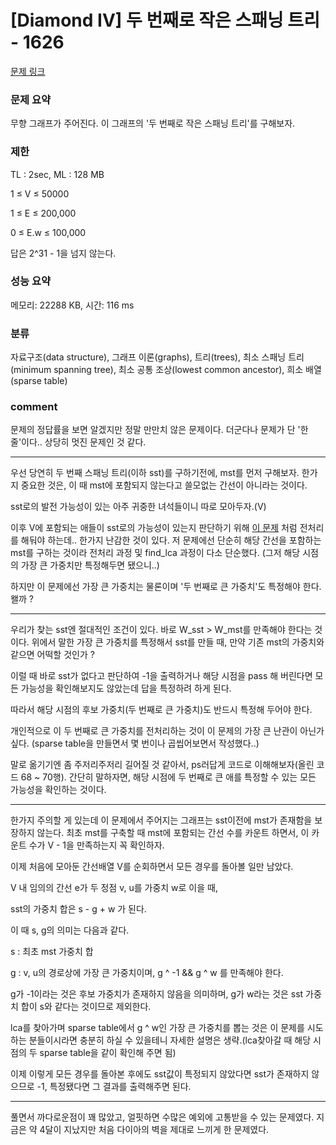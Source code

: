 
# [Diamond IV] 두 번째로 작은 스패닝 트리 - 1626

[문제 링크](https://www.acmicpc.net/problem/1626)

### 문제 요약

<p> 무향 그래프가 주어진다. 이 그래프의 '두 번째로 작은 스패닝 트리'를 구해보자. </p>

### 제한

TL : 2sec, ML : 128 MB

1 ≤ V ≤ 50000

1 ≤ E ≤ 200,000

0 ≤ E.w ≤ 100,000

답은 2^31 - 1을 넘지 않는다.

### 성능 요약

메모리: 22288 KB, 시간: 116 ms

### 분류

자료구조(data structure), 그래프 이론(graphs), 트리(trees), 최소 스패닝 트리(minimum spanning tree), 최소 공통 조상(lowest common ancestor), 희소 배열(sparse table)

### comment

 문제의 정답률을 보면 알겠지만 정말 만만치 않은 문제이다. 더군다나 문제가 단 '한 줄'이다.. 상당히 멋진 문제인 것 같다.
 
-----------------------------------------------------------------------------------------------------------------------------------------------------------------------

우선 당연히 두 번째 스패닝 트리(이하 sst)를 구하기전에, mst를 먼저 구해보자. 한가지 중요한 것은, 이 때 mst에 포함되지 않는다고 쓸모없는 간선이 아니라는 것이다.

sst로의 발전 가능성이 있는 아주 귀중한 녀석들이니 따로 모아두자.(V)

이후 V에 포함되는 애들이 sst로의 가능성이 있는지 판단하기 위해
[이 문제](https://github.com/pill27211/Baekjoon/tree/main/Platinum/Graphs/15481_%EA%B7%B8%EB%9E%98%ED%94%84%EC%99%80%20MST) 처럼 전처리를 해둬야 하는데.. 한가지 난감한 것이 있다. 저 문제에선 단순히 해당 간선을 포함하는 mst를 구하는 것이라 전처리 과정 및 find_lca 과정이 다소 단순했다. (그저 해당 시점의 가장 큰 가중치만 특정해두면 됐으니..)

하지만 이 문제에선 가장 큰 가중치는 물론이며 '두 번째로 큰 가중치'도 특정해야 한다. 왤까 ?

-----------------------------------------------------------------------------------------------------------------------------------------------------------------------

우리가 찾는 sst엔 절대적인 조건이 있다. 바로 W_sst > W_mst를 만족해야 한다는 것이다. 위에서 말한 가장 큰 가중치를 특정해서 sst를 만들 때, 만약 기존 mst의 가중치와 같으면 어떡할 것인가 ?

이럴 때 바로 sst가 없다고 판단하여 -1을 출력하거나 해당 시점을 pass 해 버린다면 모든 가능성을 확인해보지도 않았는데 답을 특정하려 하게 된다.

따라서 해당 시점의 후보 가중치(두 번째로 큰 가중치)도 반드시 특정해 두어야 한다.

개인적으로 이 두 번째로 큰 가중치를 전처리하는 것이 이 문제의 가장 큰 난관이 아닌가 싶다. (sparse table을 만들면서 몇 번이나 곱씹어보면서 작성했다..)

말로 옮기기엔 좀 주저리주저리 길어질 것 같아서, ps러답게 코드로 이해해보자(올린 코드 68 ~ 70행). 간단히 말하자면, 해당 시점에 두 번째로 큰 애를 특정할 수 있는 모든 가능성을 확인하는 것이다.

-----------------------------------------------------------------------------------------------------------------------------------------------------------------------

한가지 주의할 게 있는데 이 문제에서 주어지는 그래프는 sst이전에 mst가 존재함을 보장하지 않는다. 최초 mst를 구축할 때 mst에 포함되는 간선 수를 카운트 하면서, 이 카운트 수가 V - 1을 만족하는지 꼭 확인하자.

이제 처음에 모아둔 간선배열 V를 순회하면서 모든 경우를 돌아볼 일만 남았다.

V 내 임의의 간선 e가 두 정점 v, u를 가중치 w로 이을 때,

sst의 가중치 합은 s - g + w 가 된다.

이 때 s, g의 의미는 다음과 같다.

s : 최초 mst 가중치 합

g : v, u의 경로상에 가장 큰 가중치이며, g ^ -1 && g ^ w 를 만족해야 한다.

g가 -1이라는 것은 후보 가중치가 존재하지 않음을 의미하며, g가 w라는 것은 sst 가중치 합이 s와 같다는 것이므로 제외한다.

lca를 찾아가며 sparse table에서  g ^ w인 가장 큰 가중치를 뽑는 것은 이 문제를 시도하는 분들이시라면 충분히 하실 수 있을테니 자세한 설명은 생략.(lca찾아갈 때 해당 시점의 두 sparse table을 같이 확인해 주면 됨)

이제 이렇게 모든 경우를 돌아본 후에도 sst값이 특정되지 않았다면 sst가 존재하지 않으므로 -1, 특정됐다면 그 결과를 출력해주면 된다.

-----------------------------------------------------------------------------------------------------------------------------------------------------------------------

풀면서 까다로운점이 꽤 많았고, 얼핏하면 수많은 예외에 고통받을 수 있는 문제였다. 지금은 약 4달이 지났지만 처음 다이아의 벽을 제대로 느끼게 한 문제였다.

